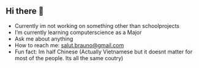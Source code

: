 ## Hi there 👋



- Currently im not working on something other than schoolprojects
-  I’m currently learning computerscience as a Major
-  Ask me about anything
-  How to reach me: salut.brauno@gmail.com
-  Fun fact: Im half Chinese (Actually Vietnamese but it doesnt matter for most of the people. Its all the same coutry)

